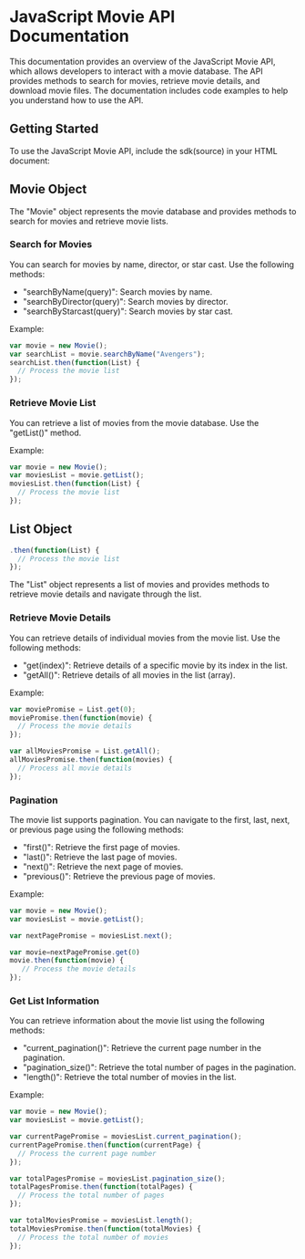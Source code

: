 # JavaScript Movie API Documentation

This documentation provides an overview of the JavaScript Movie API, which allows developers to interact with a movie database. The API provides methods to search for movies, retrieve movie details, and download movie files. The documentation includes code examples to help you understand how to use the API.

## Getting Started

To use the JavaScript Movie API, include the sdk(source) in your HTML document:

<script src="movie-api.js"></script>

## Movie Object

The "Movie" object represents the movie database and provides methods to search for movies and retrieve movie lists.

### Search for Movies

You can search for movies by name, director, or star cast. Use the following methods:

- "searchByName(query)": Search movies by name.
- "searchByDirector(query)": Search movies by director.
- "searchByStarcast(query)": Search movies by star cast.

Example:
```js
var movie = new Movie();
var searchList = movie.searchByName("Avengers");
searchList.then(function(List) {
  // Process the movie list
});
```

### Retrieve Movie List

You can retrieve a list of movies from the movie database. Use the "getList()" method.

Example:
```js
var movie = new Movie();
var moviesList = movie.getList();
moviesList.then(function(List) {
  // Process the movie list
});
```

## List Object
```js
.then(function(List) {
  // Process the movie list
});
```
The "List" object represents a list of movies and provides methods to retrieve movie details and navigate through the list.

### Retrieve Movie Details

You can retrieve details of individual movies from the movie list. Use the following methods:

- "get(index)": Retrieve details of a specific movie by its index in the list.
- "getAll()": Retrieve details of all movies in the list (array).

Example:
```js
var moviePromise = List.get(0);
moviePromise.then(function(movie) {
  // Process the movie details
});
```

```js
var allMoviesPromise = List.getAll();
allMoviesPromise.then(function(movies) {
  // Process all movie details
});
```

### Pagination

The movie list supports pagination. You can navigate to the first, last, next, or previous page using the following methods:

- "first()": Retrieve the first page of movies.
- "last()": Retrieve the last page of movies.
- "next()": Retrieve the next page of movies.
- "previous()": Retrieve the previous page of movies.

Example:
```js
var movie = new Movie();
var moviesList = movie.getList();

var nextPagePromise = moviesList.next();

var movie=nextPagePromise.get(0)
movie.then(function(movie) {
   // Process the movie details
});
```
### Get List Information

You can retrieve information about the movie list using the following methods:

- "current_pagination()": Retrieve the current page number in the pagination.
- "pagination_size()": Retrieve the total number of pages in the pagination.
- "length()": Retrieve the total number of movies in the list.

Example:
```js
var movie = new Movie();
var moviesList = movie.getList();

var currentPagePromise = moviesList.current_pagination();
currentPagePromise.then(function(currentPage) {
  // Process the current page number
});

var totalPagesPromise = moviesList.pagination_size();
totalPagesPromise.then(function(totalPages) {
  // Process the total number of pages
});

var totalMoviesPromise = moviesList.length();
totalMoviesPromise.then(function(totalMovies) {
  // Process the total number of movies
});
```